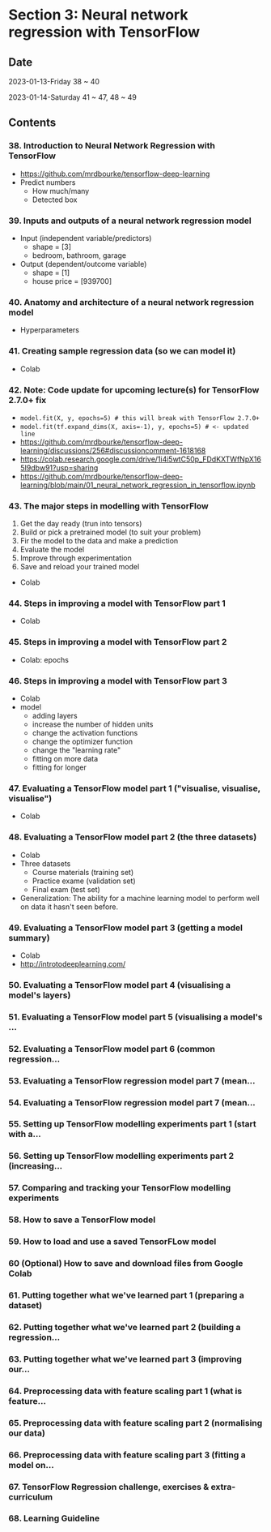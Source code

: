 # Section 3: Neural network regression with TensorFlow

## Date

2023-01-13-Friday 38 ~ 40

2023-01-14-Saturday 41 ~ 47, 48 ~ 49

## Contents

### 38. Introduction to Neural Network Regression with TensorFlow

- https://github.com/mrdbourke/tensorflow-deep-learning
- Predict numbers
  - How much/many
  - Detected box

### 39. Inputs and outputs of a neural network regression model

- Input (independent variable/predictors)
  - shape = [3]
  - bedroom, bathroom, garage
- Output (dependent/outcome variable)
  - shape = [1]
  - house price = [939700]

### 40. Anatomy and architecture of a neural network regression model

- Hyperparameters

### 41. Creating sample regression data (so we can model it)

- Colab

### 42. Note: Code update for upcoming lecture(s) for TensorFlow 2.7.0+ fix

- `model.fit(X, y, epochs=5) # this will break with TensorFlow 2.7.0+`
- `model.fit(tf.expand_dims(X, axis=-1), y, epochs=5) # <- updated line`
- https://github.com/mrdbourke/tensorflow-deep-learning/discussions/256#discussioncomment-1618168
- https://colab.research.google.com/drive/1i4i5wtC50p_FDdKXTWfNpX165I9dbw91?usp=sharing
- https://github.com/mrdbourke/tensorflow-deep-learning/blob/main/01_neural_network_regression_in_tensorflow.ipynb

### 43. The major steps in modelling with TensorFlow

1. Get the day ready (trun into tensors)
2. Build or pick a pretrained model (to suit your problem)
3. Fir the model to the data and make a prediction
4. Evaluate the model
5. Improve through experimentation
6. Save and reload your trained model
- Colab

### 44. Steps in improving a model with TensorFlow part 1

- Colab

### 45. Steps in improving a model with TensorFlow part 2

- Colab: epochs

### 46. Steps in improving a model with TensorFlow part 3

- Colab
- model
  - adding layers
  - increase the number of hidden units
  - change the activation functions
  - change the optimizer function
  - change the "learning rate"
  - fitting on more data
  - fitting for longer

### 47. Evaluating a TensorFlow model part 1 ("visualise, visualise, visualise")

- Colab

### 48. Evaluating a TensorFlow model part 2 (the three datasets)

- Colab
- Three datasets
  - Course materials (training set)
  - Practice exame (validation set)
  - Final exam (test set)
- Generalization: The ability for a machine learning model to perform well on data it hasn't seen before.

### 49. Evaluating a TensorFlow model part 3 (getting a model summary)

- Colab
- http://introtodeeplearning.com/

### 50. Evaluating a TensorFlow model part 4 (visualising a model's layers)

### 51. Evaluating a TensorFlow model part 5 (visualising a model's ...

### 52. Evaluating a TensorFlow model part 6 (common regression...

### 53. Evaluating a TensorFlow regression model part 7 (mean...

### 54. Evaluating a TensorFlow regression model part 7 (mean...

### 55. Setting up TensorFlow modelling experiments part 1 (start with a...

### 56. Setting up TensorFlow modelling experiments part 2 (increasing...

### 57. Comparing and tracking your TensorFlow modelling experiments

### 58. How to save a TensorFlow model

### 59. How to load and use a saved TensorFLow model

### 60 (Optional) How to save and download files from Google Colab

### 61. Putting together what we've learned part 1 (preparing a dataset)

### 62. Putting together what we've learned part 2 (building a regression...

### 63. Putting together what we've learned part 3 (improving our...

### 64. Preprocessing data with feature scaling part 1 (what is feature...

### 65. Preprocessing data with feature scaling part 2 (normalising our data)

### 66. Preprocessing data with feature scaling part 3 (fitting a model on...

### 67. TensorFlow Regression challenge, exercises & extra-curriculum

### 68. Learning Guideline

